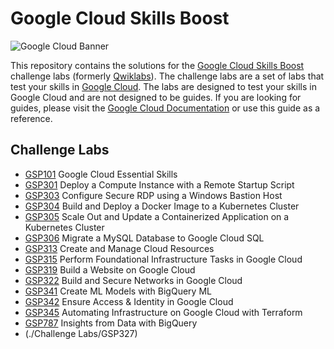 # Google Cloud Skills Boost

![Google Cloud Banner](banner.jpg)

This repository contains the solutions for the [Google Cloud Skills Boost](https://www.cloudskillsboost.google/) challenge labs (formerly [Qwiklabs](https://go.qwiklabs.com/)). The challenge labs are a set of labs that test your skills in [Google Cloud](https://cloud.google.com/). The labs are designed to test your skills in Google Cloud and are not designed to be guides. If you are looking for guides, please visit the [Google Cloud Documentation](https://cloud.google.com/docs) or use this guide as a reference.

## Challenge Labs

- [GSP101](./challenge-labs/GSP101/index.md) Google Cloud Essential Skills
- [GSP301](./challenge-labs/GSP301/index.md) Deploy a Compute Instance with a Remote Startup Script
- [GSP303](./challenge-labs/GSP303/index.md) Configure Secure RDP using a Windows Bastion Host
- [GSP304](./challenge-labs/GSP304/index.md) Build and Deploy a Docker Image to a Kubernetes Cluster
- [GSP305](./challenge-labs/GSP305/index.md) Scale Out and Update a Containerized Application on a Kubernetes Cluster
- [GSP306](./challenge-labs/GSP306/index.md) Migrate a MySQL Database to Google Cloud SQL
- [GSP313](./challenge-labs/GSP313/index.md) Create and Manage Cloud Resources
- [GSP315](./challenge-labs/GSP315/index.md) Perform Foundational Infrastructure Tasks in Google Cloud
- [GSP319](./challenge-labs/GSP319/index.md) Build a Website on Google Cloud
- [GSP322](./challenge-labs/GSP322/index.md) Build and Secure Networks in Google Cloud
- [GSP341](./challenge-labs/GSP341/index.md) Create ML Models with BigQuery ML
- [GSP342](./challenge-labs/GSP342/index.md) Ensure Access & Identity in Google Cloud
- [GSP345](./challenge-labs/GSP345/index.md) Automating Infrastructure on Google Cloud with Terraform
- [GSP787](./challenge-labs/GSP787/index.md) Insights from Data with BigQuery
- (./Challenge Labs/GSP327)
